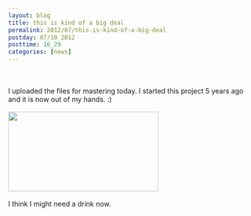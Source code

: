 ```yaml
---
layout: blog
title: this is kind of a big deal
permalink: 2012/07/this-is-kind-of-a-big-deal
postday: 07/10 2012
posttime: 16_29
categories: [news]
---
```


<br><br>
I uploaded the files for mastering today. I started this project 5 years ago and it is now out of my hands. :)
<br><br>
<a href="http://blog.kristeraxel.com/wp-content/uploads/2012/07/Screen-Shot-2012-07-10-at-4.26.52-PM.png"><img src="http://blog.kristeraxel.com/wp-content/uploads/2012/07/Screen-Shot-2012-07-10-at-4.26.52-PM.png" alt="" title="Screen Shot 2012-07-10 at 4.26.52 PM" width="306" height="162" class="aligncenter size-full wp-image-1935" /></a>
<br><br>
I think I might need a drink now.

